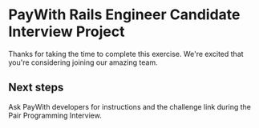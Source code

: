 # PayWith Rails Engineer Candidate Interview Project

Thanks for taking the time to complete this exercise. We're excited that you're considering joining our amazing team.

## Next steps

Ask PayWith developers for instructions and the challenge link during the Pair Programming Interview.
